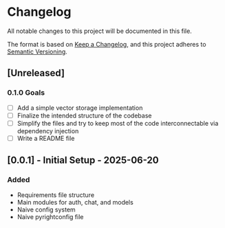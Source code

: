 # Changelog

All notable changes to this project will be documented in this file.

The format is based on [Keep a Changelog](https://keepachangelog.com/en/1.1.0/),
and this project adheres to [Semantic Versioning](https://semver.org/spec/v2.0.0.html).

## [Unreleased]

### 0.1.0 Goals
- [ ] Add a simple vector storage implementation
- [ ] Finalize the intended structure of the codebase
- [ ] Simplify the files and try to keep most of the code interconnectable via dependency injection
- [ ] Write a README file

## [0.0.1] - Initial Setup - 2025-06-20

### Added
- Requirements file structure
- Main modules for auth, chat, and models
- Naive config system
- Naive pyrightconfig file
